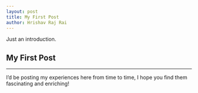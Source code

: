 ```yaml
---
layout: post
title: My First Post
author: Hrishav Raj Rai
---
```


Just an introduction.

## My First Post 
-----

I’d be posting my experiences here from time to time, I hope you find them fascinating and enriching!

